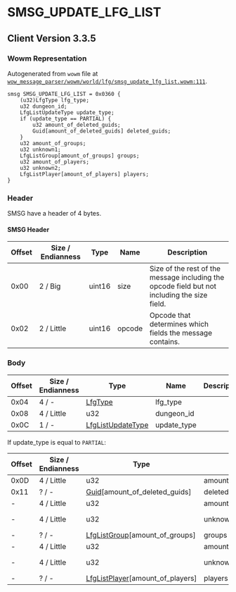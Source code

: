 # SMSG_UPDATE_LFG_LIST

## Client Version 3.3.5

### Wowm Representation

Autogenerated from `wowm` file at [`wow_message_parser/wowm/world/lfg/smsg_update_lfg_list.wowm:111`](https://github.com/gtker/wow_messages/tree/main/wow_message_parser/wowm/world/lfg/smsg_update_lfg_list.wowm#L111).
```rust,ignore
smsg SMSG_UPDATE_LFG_LIST = 0x0360 {
    (u32)LfgType lfg_type;
    u32 dungeon_id;
    LfgListUpdateType update_type;
    if (update_type == PARTIAL) {
        u32 amount_of_deleted_guids;
        Guid[amount_of_deleted_guids] deleted_guids;
    }
    u32 amount_of_groups;
    u32 unknown1;
    LfgListGroup[amount_of_groups] groups;
    u32 amount_of_players;
    u32 unknown2;
    LfgListPlayer[amount_of_players] players;
}
```
### Header

SMSG have a header of 4 bytes.

#### SMSG Header

| Offset | Size / Endianness | Type   | Name   | Description |
| ------ | ----------------- | ------ | ------ | ----------- |
| 0x00   | 2 / Big           | uint16 | size   | Size of the rest of the message including the opcode field but not including the size field.|
| 0x02   | 2 / Little        | uint16 | opcode | Opcode that determines which fields the message contains.|

### Body

| Offset | Size / Endianness | Type | Name | Description | Comment |
| ------ | ----------------- | ---- | ---- | ----------- | ------- |
| 0x04 | 4 / - | [LfgType](lfgtype.md) | lfg_type |  |  |
| 0x08 | 4 / Little | u32 | dungeon_id |  |  |
| 0x0C | 1 / - | [LfgListUpdateType](lfglistupdatetype.md) | update_type |  |  |

If update_type is equal to `PARTIAL`:

| Offset | Size / Endianness | Type | Name | Description | Comment |
| ------ | ----------------- | ---- | ---- | ----------- | ------- |
| 0x0D | 4 / Little | u32 | amount_of_deleted_guids |  |  |
| 0x11 | ? / - | [Guid](../spec/packed-guid.md)[amount_of_deleted_guids] | deleted_guids |  |  |
| - | 4 / Little | u32 | amount_of_groups |  |  |
| - | 4 / Little | u32 | unknown1 |  | emus set to 0. |
| - | ? / - | [LfgListGroup](lfglistgroup.md)[amount_of_groups] | groups |  |  |
| - | 4 / Little | u32 | amount_of_players |  |  |
| - | 4 / Little | u32 | unknown2 |  | emus set to 0. |
| - | ? / - | [LfgListPlayer](lfglistplayer.md)[amount_of_players] | players |  |  |


